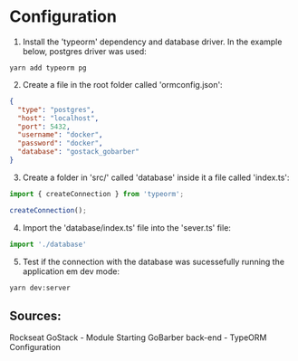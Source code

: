 # Configuration 

1. Install the 'typeorm' dependency and database driver. In the example below, postgres driver was used:
```
yarn add typeorm pg
```
2. Create a file in the root folder called 'ormconfig.json':
```json
{ 
  "type": "postgres",
  "host": "localhost",
  "port": 5432,
  "username": "docker",
  "password": "docker",
  "database": "gostack_gobarber"
}
```
3. Create a folder in 'src/' called 'database' inside it a file called 'index.ts':
```typescript
import { createConnection } from 'typeorm';

createConnection();
```
4. Import the 'database/index.ts' file into the 'sever.ts' file:
```typescript
import './database' 
```
5. Test if the connection with the database was sucessefully running the application em dev mode:
```bash
yarn dev:server
```

## Sources:
Rockseat GoStack - Module Starting GoBarber back-end - TypeORM Configuration